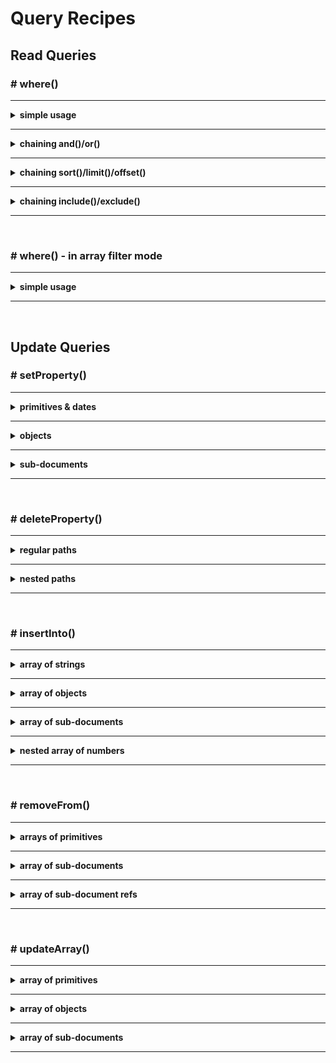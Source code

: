 # Query Recipes

## Read Queries

### \# where() 

------------------------------------------------------

<details>
	<summary><strong>simple usage</strong></summary>
<br>

**simple** 
	
Query in JS:

```js
colRef.where('id = 1')
      .find()
```

Route equivalent:
	
<pre>
/_q/?<strong>where</strong>=id,=,1
</pre>
	
**using type values** 
	
Query in JS:

```js
colRef.where('username != $undefined')
      .find()
```

Route equivalent:
	
<pre>
/_q/?<strong>where</strong>=username,!=,$undefined
</pre>

**nested paths** 
	
Query in JS:

```js
colRef.where('details.isActive = $true')
      .find()
```

Route equivalent:
	
<pre>
/_q/?<strong>where</strong>=details.isActive,=,$true
</pre>
	
**array length property** 
	
Query in JS:

```js
colRef.where('followers.length > 200')
      .find()
```

Route equivalent:
	
<pre>
/_q/?<strong>where</strong>=followers.length,>,200
</pre>

</details>

------------------------------------------------------

<details>
	<summary><strong>chaining and()/or()</strong></summary>
<br>

**simple and()** 
	
Query in JS:

```js
colRef.where('age >= 18')
      .and('username != $undefined')
      .find()
```

Route equivalent:
	
<pre>
/_q/?where=age,>=,18&<strong>where=and</strong>&where=username,!=,$undefined
</pre>
	
**simple or()** 
	
Query in JS:

```js
colRef.where('age >= 18')
      .or('username != $undefined')
      .find()
```

Route equivalent:
	
<pre>
/_q/?where=age,>=,18&<strong>where=or</strong>&where=username,!=,$undefined
</pre>
	

</details>

------------------------------------------------------

<details>
	<summary><strong>chaining sort()/limit()/offset()</strong></summary>
<br>

**sort()** 
	
Query in JS:

```js
colRef.where('balance >= 5000')
      .sort('balance', 'desc')
      .find()
```

Route equivalent:
	
<pre>
/_q/?where=balance,>=,5000&<strong>sortBy=</strong>balance&<strong>sortOrder=desc</strong>
</pre>
	
**limit() & offset()** 
	
Query in JS:

```js
colRef.where('balance >= 5000')
      .limit(30)
      .offset(60)
      .find()
```

Route equivalent:
	
<pre>
/_q/?where=balance,>=,5000&<strong>limit=</strong>30&<strong>offset=</strong>60
</pre>
	

</details>

------------------------------------------------------

<details>
	<summary><strong>chaining include()/exclude()</strong></summary>
<br>

**include()** 
	
Query in JS:

```js
colRef.where('id = 10')
      .include(['firstname', 'lastname', 'age'])
      .find()
```

Route equivalent:
	
<pre>
/_q/?where=id,=,10&<strong>include=</strong>[firstname,lastname,age]
</pre>
	
**exclude()** 
	
Query in JS:

```js
colRef.where('id = 10')
      .exclude(['created_at', 'updated_at'])
      .find()
```

Route equivalent:
	
<pre>
/_q/?where=id,=,10&<strong>exclude=</strong>[created_at,updated_at]
</pre>
	

</details>

------------------------------------------------------

<br>

### \# where() - in array filter mode

------------------------------------------------------

<details>
	<summary><strong>simple usage</strong></summary>
<br>

**array of objects** 
	
Query in JS:

```js
const filterFn = (arr) => arr.filter(title => title === 'Title Not Set')
	
colRef.where('articles', filterFn)
      .find()
```

Route equivalent:
	
<pre>
/_q/?<strong>whereArray</strong>=articles,[title,=,"Title Not Set"]
</pre>
	
**array of primitives** 
	
Query in JS:

```js
const filterFn = (arr) => arr.filter(access => access === 'Editor')
	
colRef.where('privilages', filterFn)
      .find()
```

Route equivalent:
	
<pre>
/_q/?<strong>whereArray</strong>=privilages,[<strong>$item</strong>,=,Editor]
</pre>
	
</details>

------------------------------------------------------

<br>

## Update Queries

### \# setProperty() 

------------------------------------------------------

<details>
	<summary><strong>primitives & dates</strong></summary>
<br>

Schema:
```js
{ 
  name: String,
  age: Number,
  isActive: Boolean,
  activated_date: Date
}
```
**Example 1:** 
	
Query in JS:

```js
colRef.where('id = 1')
      .setProperty('name', 'Brian Adams')
```

Route equivalent:
	
<pre>
/_q/?<strong>where</strong>=id,=,1
</pre>

body:

```JSON
{
    "updateMethod": "setProperty",
    "path": "name",
    "values": "Brian Adams"
}
```
	
**Example 2:** 
	
Query in JS:

```js
const date = new Date('2020-10-10')
colRef.where('id = 1')
      .setProperty('activated_date', date)
```

Route equivalent:
	
<pre>
/_q/?<strong>where</strong>=id,=,1
</pre>

body:

```JSON
{
    "updateMethod": "setProperty",
    "path": "activated_date",
    "values": "2020-10-10T00:00:00.000Z"
}
```
	
</details>

------------------------------------------------------

<details>
	<summary><strong>objects</strong></summary>
<br>

Schema:
```js
{ 
  author: {
    type: String,
    capitalize: true
  },
  bio: {
    title: {
	type: String,
	required: true
    },
    body: {
	type: String,
	minLength: 2
    }
  }
}
```

Query in JS:

```js
authorsRef.where('id = 1')
      .setProperty('bio.title', `This is John's bio`)
```

Route equivalent:
	
<pre>
/_q/?<strong>where</strong>=id,=,1
</pre>

body:

```JSON
{
    "updateMethod": "setProperty",
    "path": "bio.title",
    "values": "This is John's bio"
}
```

</details>

------------------------------------------------------

<details>
	<summary><strong>sub-documents</strong></summary>
<br>

Schema 1: 
```js
{ 
  age: Number,
  email: String
}
```

Schema 2:
```js
const Detail = require('./Detail')

{ 
  username: String,
  detail: Detail
}
```

Query in JS:

```js
authorsRef.where('id = 1')
      .setProperty('detail', { id: 1, age: 21, email: 'john@email.com' })
```

Route equivalent:
	
<pre>
/_q/?<strong>where</strong>=id,=,1
</pre>

body:

```JSON
{
    "updateMethod": "setProperty",
    "path": "detail",
    "values": { 
    	"id": 1, 
	"age": 21, 
	"email": "john@email.com" 
	}
}
```

</details>

------------------------------------------------------

<br>

### \# deleteProperty() 

------------------------------------------------------

<details>
	<summary><strong>regular paths</strong></summary>
<br>

Schema:
```js
{ 
  name: String,
  age: Number,
  activated_date: Date
}
``` 
	
Query in JS:

```js
colRef.where('id = 1')
      .deleteProperty('activated_date')
```

Route equivalent:
	
<pre>
/_q/?<strong>where</strong>=id,=,1
</pre>

body:

```JSON
{
    "updateMethod": "deleteProperty",
    "path": "activated_date",
    "values": ""
}
```
	
</details>

------------------------------------------------------

<details>
	<summary><strong>nested paths</strong></summary>
<br>

Schema:
```js
{ 
  name: String,
  info: {
    age: Number,
    email:String
  }
}
```

Query in JS:

```js
colRef.where('id = 1')
      .deleteProperty('info.age')
```

Route equivalent:
	
<pre>
/_q/?<strong>where</strong>=id,=,1
</pre>

body:

```JSON
{
    "updateMethod": "deleteProperty",
    "path": "info.age",
    "values": ""
}
```

</details>

------------------------------------------------------

<br>

### \# insertInto() 

------------------------------------------------------

<details>
	<summary><strong>array of strings</strong></summary>
<br>

Schema:
```js
{ 
  tagsArr: [String] 
}
```

Query in JS:

```js
colRef.where('id = 2')
      .insertInto('tagsArr', ['tag 1', 'tag 2'])
```

Route equivalent:
	
<pre>
/_q/?<strong>where</strong>=id,=,2
</pre>

body:

```JSON
{
    "updateMethod": "insertInto",
    "path": "tagsArr",
    "values": ["tag 1", "tag 2"]
}
```

</details>

------------------------------------------------------

<details>
	<summary><strong>array of objects</strong></summary>
<br>

Schema:
```js
{ 
  articles: [
      { 
        title: String, 
        content: String 
      }
    ]
}
```

Query in JS:

```js
colRef.where('id = 2')
      .insertInto('articles', [
            { title: 'Article 1', content: 'content 11' },
            { title: 'Article 2', content: 'content 22' }
      ])
```

Route equivalent
	
<pre>
/_q/?<strong>where</strong>=id,=,2
</pre>

body:

```JSON
{
    "updateMethod": "insertInto",
    "path": "nestedArr",
    "values": [
          { "title": "Article 1", "content": "content 11" },
          { "title": "Article 2", "content": "content 22" }
    ]
}
```	
</details>

------------------------------------------------------

<details>
	<summary><strong>array of sub-documents</strong></summary>
<br>

Schema 1:
```js
// Group Schema
{ 
  title: String,
  level: Number,
  isActive: Boolean
}
```
Schema 2:
```js
// Coach Schema
const GroupModel = require('./Group')

{
  name: String,
  groups: [GroupModel]
}
```

Query in JS:

```js
coachesRef.where('id = 5')
      .insertInto('groups', [
        { 
          id: 1, 
          title: 'Group 1', 
          level: 0, 
          isActive: true
          }
      ])
```

Route equivalent
	
<pre>
/_q/?<strong>where</strong>=id,=,5
</pre>

body:

```JSON
{
    "updateMethod": "insertInto",
    "path": "groups",
    "values": [
      {
        "id": 1, 
        "title": "Group 1", 
        "level": 0, 
        "isActive": true
      }
    ]
}
```	
</details>

------------------------------------------------------

<details>
	<summary><strong>nested array of numbers</strong></summary>
<br>

Schema:
```js
{ 
  nestedArr: [[Number]]
}
```

Query in JS:

```js
colRef.where('id = 2')
      .insertInto('nestedArr', [[1,1], [1,2]])
```

Route equivalent
	
<pre>
/_q/?<strong>where</strong>=id,=,2
</pre>

body:

```JSON
{
    "updateMethod": "insertInto",
    "path": "nestedArr",
    "values": [[1,1], [1,2]]
}
```
	
</details>

------------------------------------------------------

<br>

### \# removeFrom() 

------------------------------------------------------

<details>
	<summary><strong>arrays of primitives</strong></summary>
<br>

Schema:
```js
{ 
  numTags: [Number],
  strTags: [String]
}
```
**Example 1:** 
	
Query in JS:

```js
colRef.where('id = 1')
      .removeFrom('numTags', [1999, 2000])
```

Route equivalent:
	
<pre>
/_q/?<strong>where</strong>=id,=,1
</pre>

body:

```JSON
{
    "updateMethod": "removeFrom",
    "path": "numTags",
    "values": [1999, 2000]
}
```
	
**Example 2:** 
	
Query in JS:

```js
colRef.where('id = 1')
      .removeFrom('strTags', ['math', 'science'])
```

Route equivalent:
	
<pre>
/_q/?<strong>where</strong>=id,=,1
</pre>

body:

```JSON
{
    "updateMethod": "removeFrom",
    "path": "strTags",
    "values": ["math", "science"]
}
```
	
</details>

------------------------------------------------------

<details>
	<summary><strong>array of sub-documents</strong></summary>
<br>

Schema 1: 
	
```js
{
  title: String,
  body: String
}	
```
	
Schema 2:
	
```js
const Article = require('./Article')
	
{ 
  author: String,
  articles: [Article]
}
```

Query in JS:

```js
authorsRef.where('id = 1')
      .removeFrom('articles', [5, 6, 7])
```

Route equivalent:
	
<pre>
/_q/?<strong>where</strong>=id,=,1
</pre>

body:

```JSON
{
    "updateMethod": "removeFrom",
    "path": "articles",
    "values": [5, 6, 7]
}
```

</details>

------------------------------------------------------

<details>
	<summary><strong>array of sub-document refs</strong></summary>
<br>

Schema:
	
```js
{ 
  author: String,
  articleRefs: [{
	  collection: 'articles',
	  $ref: Number
	}]
}
```

Query in JS:

```js
authorsRef.where('id = 1')
      .removeFrom('articleRefs', [5,6,7])
```

Route equivalent:
	
<pre>
/_q/?<strong>where</strong>=id,=,1
</pre>

body:

```JSON
{
    "updateMethod": "removeFrom",
    "path": "articleRefs",
    "values": [5, 6, 7]
}
```

</details>

------------------------------------------------------

<br>

### \# updateArray() 

------------------------------------------------------

<details>
	<summary><strong>array of primitives</strong></summary>
<br>

Schema:
```js
{ 
  strArr: [String],
  boolArr: [Boolean]
}
```
**Update all that match** 
	
Query in JS:

```js
colRef.where('id = 1')
      .include(['strArr'])
      .updateArray('$item = "ugly green"', ['royal blue'])
```

Route equivalent:
	
<pre>
/_q/?<strong>where</strong>=id,=,1
</pre>

body:

```JSON
{
    "updateMethod": "updateArray",
    "path": "$item = \"ugly green\"",
    "values": ["royal blue"]
}
```
	
**Update only first match (bool)** 
	
Query in JS:

```js
colRef.where('id = 1')
      .include(['boolArr'])
      .updateArray('$item === $true', [false])
```

Route equivalent:
	
<pre>
/_q/?<strong>where</strong>=id,=,1
</pre>

body:

```JSON
{
    "updateMethod": "updateArray",
    "path": "$item === $true",
    "values": [false]
}
```
	
**Update only first match (numbers)** 
	
Query in JS:

```js
colRef.where('id = 1')
      .include(['numArr'])
      .updateArray('$item === 1999', [2000])
```

Route equivalent:
	
<pre>
/_q/?<strong>where</strong>=id,=,1
</pre>

body:

```JSON
{
    "updateMethod": "updateArray",
    "path": "$item === 1999",
    "values": [2000]
}
```
	
</details>

------------------------------------------------------

<details>
	<summary><strong>array of objects</strong></summary>
<br>

Schema:
```js
{ 
  notes: [{
	noteId: Number,
	title: String,
	message: String
  }],
}
```
	
**update one-to-one (single-path unique identifier)** 
	
Query in JS:

```js
colRef.where('notes.length > 0')
      .include(['notes'])
      .updateArray('noteId', [{ noteId: 1, message: 'This is the first message' },{ noteId: 2, message: 'This is the second message' }])
```

Route equivalent:
	
<pre>
/_q/?<strong>where</strong>=notes.length,>,0
</pre>

body:

```JSON
{
    "updateMethod": "updateArray",
    "path": "noteId",
    "values": [{ "noteId": 1, "message": "This is the first message" },{ "noteId": 2, "message": "This is the second message" }]
}
```
	
**Update first matching item (expression identifier)** 
	
Query in JS:

```js
colRef.where('notes.length > 0')
      .include(['notes'])
      .updateArray('title === "Third Note"', [{ message: 'This is a third message'}])
```

Route equivalent:
	
<pre>
/_q/?<strong>where</strong>=notes.length,>,0
</pre>

body:

```JSON
{
    "updateMethod": "updateArray",
    "path": "title === \"Third Note\"",
    "values": [{ "message": "This is a third message"}]
}
```

</details>

------------------------------------------------------

<details>
	<summary><strong>array of sub-documents</strong></summary>
<br>

Schema 1: 
	
```js
{
  title: String,
  category: String,
  body: String,
  published: Boolean
}	
```
	
Schema 2:
	
```js
const Article = require('./Article')
	
{ 
  author: String,
  articles: [Article]
}
```
	
**update one-to-one (single-path unique identifier - must be "id" for documents)** 
	
Query in JS:

```js
colRef.where('author = "Mark Twain"')
      .include(['articles'])
      .updateArray('id', [{ id: 3, body: 'Edit the body of article 3' },{ id: 5, body: 'Edit the body of article 5' }])
```

Route equivalent:
	
<pre>
/_q/?<strong>where</strong>=author,=,Mark+Twain
</pre>

body:

```JSON
{
    "updateMethod": "updateArray",
    "path": "id",
    "values": [{ "id": 3, "body": "Edit the body of article 3" },{ "id": 5, "body": "Edit the body of article 5" }]
}
```
	
**update all that match (expression identifier)** 
	
Query in JS:

```js
colRef.where('author = "Mark Twain"')
      .include(['articles'])
      .updateArray('category = $undefined', [{ category: 'Fiction' }])
```

Route equivalent:
	
<pre>
/_q/?<strong>where</strong>=author,=,Mark+Twain
</pre>

body:

```JSON
{
    "updateMethod": "updateArray",
    "path": "category = $undefined",
    "values": [{ "category": "Fiction" }]
}
```

**update only the first match (expression identifier)** 
	
Query in JS:

```js
colRef.where('author = "Mark Twain"')
      .include(['articles'])
      .updateArray('published === $false', [{ published: true }])
```

Route equivalent:
	
<pre>
/_q/?<strong>where</strong>=author,=,Mark+Twain
</pre>

body:

```JSON
{
    "updateMethod": "updateArray",
    "path": "published === $false",
    "values": [{ "published": true }]
}
```

</details>

------------------------------------------------------